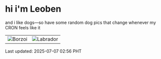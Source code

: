 # hi i'm Leoben

and i like dogs—so have some random dog pics that change whenever my CRON feels like it

|  |  |
|--------|----------|
| ![Borzoi](https://random-dog-vercel.vercel.app/api/random-borzoi?v=1751828191) | ![Labrador](https://random-dog-vercel.vercel.app/api/random-labrador?v=1751828191) |

Last updated: 2025-07-07 02:56 PHT

